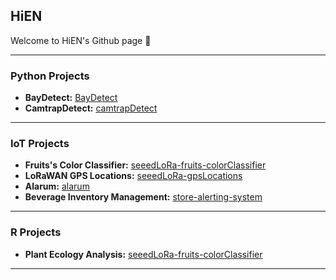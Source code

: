 ## HiEN

Welcome to HiEN's Github page :wave:

---

### Python Projects

- **BayDetect:** [BayDetect](https://github.com/enguy-hub/BayDetect)
- **CamtrapDetect:** [camtrapDetect](https://github.com/enguy-hub/camtrapDetect)

---

### IoT Projects

- **Fruits's Color Classifier:** [seeedLoRa-fruits-colorClassifier](https://github.com/enguy-hub/seeedLoRa-fruits-colorClassifier)
- **LoRaWAN GPS Locations:** [seeedLoRa-gpsLocations](https://github.com/enguy-hub/seeedLoRa-gpsLocations)
- **Alarum:** [alarum](https://github.com/enguy-hub/alarum)
- **Beverage Inventory Management:** [store-alerting-system](https://github.com/enguy-hub/store-alerting-system)

---

### R Projects

- **Plant Ecology Analysis:** [seeedLoRa-fruits-colorClassifier](https://github.com/enguy-hub/seeedLoRa-fruits-colorClassifier)

---
